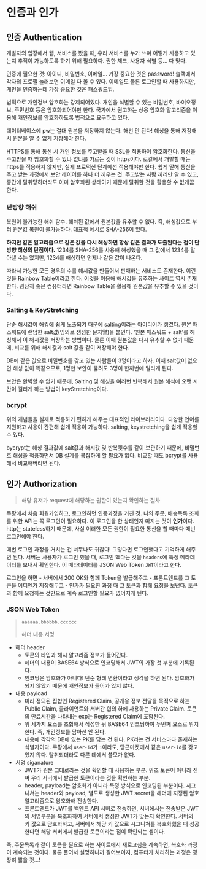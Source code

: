 # 인증과 인가

## 인증 Authentication

개발자의 입장에서 웹, 서비스를 봤을 때, 우리 서비스를 누가 쓰며 어떻게 사용하고 있는지 추적이 가능하도록 하기 위해 필요하다. 권한 체크, 사용자 식별 등... 다 맞다.

인증에 필요한 것: 아이디, 비밀번호, 이메일... 가장 중요한 것은 password! 슬랙에서 각자의 프로필 눌러보면 이메일 다 볼 수 있다. 이메일도 물론 로그인할 때 사용하지만, 개인을 인증하는데 가장 중요한 것은 패스워드임.

법적으로 개인정보 암호화는 강제되어있다. 개인을 식별할 수 있는 비밀번호, 바이오정보, 주민번호 등은 암호화되어야만 한다. 국가에서 권고하는 상용 암호화 알고리즘을 이용해 개인정보를 암호화하도록 법적으로 요구하고 있다.

데이터베이스에 pw는 절대 원본을 저장하지 않는다. 해선 안 된다! 해싱을 통해 저장해서 원본을 알 수 없게 저장해야 한다.

HTTPS를 통해 통신 시 개인 정보를 주고받을 때 SSL을 적용하여 암호화한다. 통신을 주고받을 때 암호화할 수 있냐 없냐를 가르는 것이 https이다. 로컬에서 개발할 때는 https를 적용하지 않지만, 실제 프로덕션 단계에선 적용해야만 한다. 쉽게 말해 통신을 주고 받는 과정에서 보안 레이어를 하나 더 끼우는 것. 주고받는 사람 끼리만 알 수 있고, 중간에 탈취당하더라도 이미 암호화된 상태이기 때문에 탈취한 것을 활용할 수 없게끔 한다.

### 단방향 해쉬

복원이 불가능한 해쉬 함수. 해쉬된 값에서 원본값을 유추할 수 없다. 즉, 해싱값으로 부터 원본값 복원이 불가능하다. 대표적 예시로 SHA-256이 있다.

**하지만 같은 알고리즘으로 같은 값을 다시 해싱하면 항상 같은 결과가 도출된다는 점이 단방향 해싱의 단점이다.** 1234를 SHA-256를 사용해 해싱했을 때 그 값에서 1234를 알아낼 수는 없지만, 1234를 해싱하면 언제나 같은 값이 나온다.

따라서 가능한 모든 경우의 수를 해시값을 만들어서 판매하는 서비스도 존재한다. 이런 것을 Rainbow Table이라고 한다. 이것을 이용해 해시값을 유추하는 사이트 역시 존재한다. 굉장히 좋은 컴퓨터라면 Rainbow Table을 활용해 원본값을 유추할 수 있을 것이다.

### Salting & KeyStretching

단순 해시값이 해킹에 쉽게 노출되기 때문에 salting이라는 아이디어가 생겼다. 원본 패스워드에 랜덤한 salt값(임의로 생성한 문자열)을 붙인다. '원본 패스워드 + salt'를 해싱해서 이 해시값을 저장하는 방법이다. 물론 이때 원본값을 다시 유추할 수 없기 때문에, 비교를 위해 해시값과 salt 값을 같이 저장해야 한다.

DB에 같은 값으로 비밀번호를 갖고 있는 사람들이 3명이라고 하자. 이때 salt값이 없으면 해싱 값이 똑같으므로, 1명만 보안이 뚫려도 3명이 한꺼번에 털리게 된다.

보안은 완벽할 수 없기 때문에, Salting 및 해싱을 여러번 반복해서 원본 해석에 오랜 시간이 걸리게 하는 방법이 keyStretching이다.

### bcrypt

위의 개념들을 실제로 적용하기 편하게 해주는 대표적인 라이브러리이다. 다양한 언어를 지원하고 사용이 간편해 쉽게 적용이 가능하다. salting, keystretching을 쉽게 적용할 수 있다.

bycrypt는 해싱 결과값에 salt값과 해시값 및 반복횟수를 같이 보관하기 때문에, 비밀번호 해싱을 적용하면서 DB 설계를 복잡하게 할 필요가 없다. 비교할 때도 bcrypt를 사용해서 비교해버리면 된다.

## 인가 Authorization

> 해당 유저가 request에 해당하는 권한이 있는지 확인하는 절차

쿠팡에서 처음 회원가입하고, 로그인하면 인증과정을 거친 것. 나의 주문, 배송목록 조회를 위한 API는 꼭 로그인이 필요하다. 이 로그인을 한 상태인지 따지는 것이 **인가**이다. http는 stateless하기 때문에, 사실 이러한 모든 권한이 필요한 통신을 할 때마다 매번 로그인해야 한다.

매번 로그인 과정을 거치는 건 너무나도 귀찮다! 그렇다면 로그인했다고 기억하게 해주면 된다. 서버는 사용자가 로그인 했을 때, 로그인 했다는 것을 `headers`에 특정 메타데이터를 보내서 확인한다. 이 메타데이터를 JSON Web Token `JWT`이라고 한다.

로그인을 하면 - 서버에서 200 OK와 함께 Token을 발급해주고 - 프론트엔드를 그 토큰을 어디엔가 저장해두고 - 인가가 필요한 과정 때 그 토큰과 함께 요청을 보낸다. 토큰과 함께 요청하는 것만으로 계속 로그인할 필요가 없어지게 된다.

### JSON Web Token

> `aaaaaa.bbbbbb.cccccc`
>
> 헤더.내용.서명

- 헤더 header
  - 토큰의 타입과 해시 알고리즘 정보가 들어간다.
  - 헤더의 내용이 BASE64 방식으로 인코딩해서 JWT의 가장 첫 부분에 기록된다.
  - 인코딩은 암호화가 아니다! 단순 형태 변환이라고 생각을 하면 된다. 암호화가 되지 않았기 때문에 개인정보가 들어가 있지 않다.
- 내용 payload
  - 미리 정의된 집합인 Registered Claim, 공개용 정보 전달을 목적으로 하는 Public Claim, 클라이언트와 서버간 협의 하에 사용하는 Private Claim. 토큰의 만료시간을 나타내는 exp는 Registered Claim에 포함된다.
  - 위 세가지 요소를 조합해서 작성한 뒤 BASE64 인코딩하여 두번째 요소로 위치한다. 즉, 개인정보를 담아선 안 된다.
  - 내용에 각각의 DB에 있는 PK를 담는 건 된다. PK라는 건 서비스마다 존재하는 식별자이다. 쿠팡에서 `user-id`가 `1`이라도, 당근마켓에서 같은 `user-id`를 갖고 있지 않다. 탈취되더라도 다른 데에서 쓸모가 없다.
- 서명 siganature
  - JWT가 원본 그대로라는 것을 확인할 때 사용하는 부분. 위조 토큰이 아니라 진짜 우리 서버에서 발급한 토큰이라는 것을 확인하는 부분.
  - header, payload는 암호화가 아니라 특정 방식으로 인코딩된 부분이다. 시그니쳐는 header와 payload, 별도로 생성한 JWT secret을 헤더에 지정된 암호 알고리즘으로 암호화해 전송한다.
  - 프론트엔드가 JWT를 백엔드 API 서버로 전송하면, 서버에서는 전송받은 JWT의 서명부분을 복호화하여 서버에서 생성한 JWT가 맞는지 확인한다. 서버의 키 값으로 암호화하고, 서버에서 해당 키 값으로 시그니쳐를 복호화했을 때 성공한다면 해당 서버에서 발급한 토큰이라는 점이 확인되는 셈이다.

즉, 주문목록과 같이 토큰을 필요로 하는 사이트에서 새로고침을 계속하면, 복호화 과정이 계속되는 것이다. 물론 풀어서 설명하니까 길어보이지, 컴퓨터가 처리하는 과정은 굉장히 짧을 것...!
